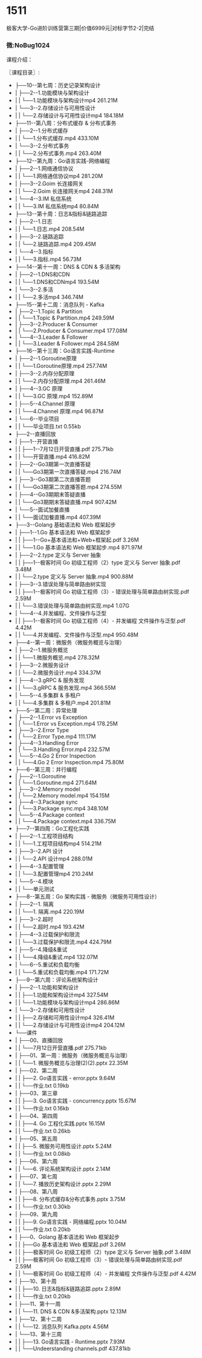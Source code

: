 # 1511
极客大学-Go进阶训练营第三期|价值6999元|对标字节2-2|完结
### 微:NoBug1024 


课程介绍：

〖课程目录〗:

- ├──10--第七周：历史记录架构设计  
- |   ├──2--1.功能模块与架构设计  
- |   |   └──1.功能模块与架构设计mp4  261.21M
- |   └──3--2.存储设计与可用性设计  
- |   |   └──2.存储设计与可用性设计mp4  184.18M
- ├──11--第八周：分布式缓存 & 分布式事务  
- |   ├──2--1.分布式缓存  
- |   |   └──1.分布式缓存.mp4  433.10M
- |   └──3--2.分布式事务  
- |   |   └──2.分布式事务.mp4  263.40M
- ├──12--第九周：Go语言实践-网络编程  
- |   ├──2--1.网络通信协议  
- |   |   └──1.网络通信协议mp4  281.20M
- |   ├──3--2.Goim 长连接网关  
- |   |   └──2.Goim 长连接网关mp4  248.31M
- |   └──4--3.IM 私信系统  
- |   |   └──3.IM 私信系统mp4  80.84M
- ├──13--第十周：日志&指标&链路追踪  
- |   ├──2--1.日志  
- |   |   └──1.日志.mp4  208.54M
- |   ├──3--2.链路追踪  
- |   |   └──2.链路追踪.mp4  209.45M
- |   └──4--3.指标  
- |   |   └──3.指标.mp4  56.73M
- ├──14--第十一周：DNS & CDN & 多活架构  
- |   ├──2--1.DNS和CDN  
- |   |   └──1.DNS和CDNmp4  193.54M
- |   └──3--2.多活  
- |   |   └──2.多活mp4  346.74M
- ├──15--第十二周：消息队列 - Kafka  
- |   ├──2--1.Topic & Partition  
- |   |   └──1.Topic & Partition.mp4  249.59M
- |   ├──3--2.Producer & Consumer  
- |   |   └──2.Producer & Consumer.mp4  177.08M
- |   └──4--3.Leader & Follower  
- |   |   └──3.Leader & Follower.mp4  284.58M
- ├──16--第十三周：Go语言实践-Runtime  
- |   ├──2--1.Goroutine原理  
- |   |   └──1.Goroutine原理.mp4  257.74M
- |   ├──3--2.内存分配原理  
- |   |   └──2.内存分配原理.mp4  261.46M
- |   ├──4--3.GC 原理  
- |   |   └──3.GC 原理.mp4  152.89M
- |   ├──5--4.Channel 原理  
- |   |   └──4.Channel 原理.mp4  96.87M
- |   └──6--毕业项目  
- |   |   └──毕业项目.txt  0.55kb
- ├──2--直播回放  
- |   ├──1--开营直播  
- |   |   ├──1--7月12日开营直播.pdf  275.71kb
- |   |   └──开营直播.mp4  416.82M
- |   ├──2--Go3期第一次直播答疑  
- |   |   └──Go3期第一次直播答疑.mp4  216.74M
- |   ├──3--Go3期第二次直播答题  
- |   |   └──Go3期第二次直播答题.mp4  274.55M
- |   ├──4--Go3期期末答疑直播  
- |   |   └──Go3期期末答疑直播.mp4  907.42M
- |   └──5--面试加餐直播  
- |   |   └──面试加餐直播.mp4  407.39M
- ├──3--Golang 基础语法和 Web 框架起步  
- |   ├──1--1.Go 基本语法和 Web 框架起步  
- |   |   ├──1--Go+基本语法和+Web+框架起.pdf  3.26M
- |   |   └──1.Go 基本语法和 Web 框架起步.mp4  871.97M
- |   ├──2--2.type 定义与 Server 抽象  
- |   |   ├──1--极客时间 Go 初级工程师（2）type 定义与 Server 抽象.pdf  3.48M
- |   |   └──2.type 定义与 Server 抽象.mp4  900.88M
- |   ├──3--3.错误处理与简单路由树实现  
- |   |   ├──1--极客时间 Go 初级工程师（3）- 错误处理与简单路由树实现.pdf  2.59M
- |   |   └──3.错误处理与简单路由树实现.mp4  1.07G
- |   └──4--4.并发编程、文件操作与泛型  
- |   |   ├──1--极客时间 Go 初级工程师（4）- 并发编程 文件操作与泛型.pdf  4.42M
- |   |   └──4.并发编程、文件操作与泛型.mp4  950.48M
- ├──4--第一周：微服务（微服务概览与治理）  
- |   ├──2--1.微服务概览  
- |   |   └──1.微服务概览.mp4  278.32M
- |   ├──3--2.微服务设计  
- |   |   └──2.微服务设计.mp4  334.37M
- |   ├──4--3.gRPC & 服务发现  
- |   |   └──3.gRPC & 服务发现.mp4  366.55M
- |   └──5--4.多集群 & 多租户  
- |   |   └──4.多集群 & 多租户.mp4  201.81M
- ├──5--第二周：异常处理  
- |   ├──2--1.Error vs Exception  
- |   |   └──1.Error vs Exception.mp4  178.25M
- |   ├──3--2.Error Type  
- |   |   └──2.Error Type.mp4  111.17M
- |   ├──4--3.Handling Error  
- |   |   └──3.Handling Error.mp4  232.57M
- |   └──5--4.Go 2 Error Inspection  
- |   |   └──4.Go 2 Error Inspection.mp4  75.80M
- ├──6--第三周：并行编程  
- |   ├──2--1.Goroutine  
- |   |   └──1.Goroutine.mp4  271.64M
- |   ├──3--2.Memory model  
- |   |   └──2.Memory model.mp4  154.15M
- |   ├──4--3.Package sync  
- |   |   └──3.Package sync.mp4  348.10M
- |   └──5--4.Package context  
- |   |   └──4.Package context.mp4  336.75M
- ├──7--第四周：Go工程化实践  
- |   ├──2--1.工程项目结构  
- |   |   └──1.工程项目结构mp4  514.21M
- |   ├──3--2.API 设计  
- |   |   └──2.API 设计mp4  288.01M
- |   ├──4--3.配置管理  
- |   |   └──3.配置管理mp4  210.24M
- |   └──5--4.模块  
- |   |   └──单元测试  
- ├──8--第五周：Go 架构实践 - 微服务（微服务可用性设计）  
- |   ├──2--1. 隔离  
- |   |   └──1. 隔离.mp4  220.19M
- |   ├──3--2.超时  
- |   |   └──2.超时.mp4  193.42M
- |   ├──4--3.过载保护和限流  
- |   |   └──3.过载保护和限流.mp4  424.79M
- |   ├──5--4.降级&重试  
- |   |   └──4.降级&重试.mp4  132.07M
- |   └──6--5.重试和负载均衡  
- |   |   └──5.重试和负载均衡.mp4  171.72M
- ├──9--第六周：评论系统架构设计  
- |   ├──2--1.功能和架构设计  
- |   |   ├──1.功能和架构设计mp4  327.54M
- |   |   └──1.功能模块与架构设计mp4  286.86M
- |   └──3--2.存储和可用性设计  
- |   |   ├──2.存储和可用性设计mp4  326.41M
- |   |   └──2.存储设计与可用性设计mp4  204.12M
- └──课件  
- |   ├──00、直播回放  
- |   |   └──7月12日开营直播.pdf  275.71kb
- |   ├──01、第一周：微服务（微服务概览与治理）  
- |   |   └──1. 微服务概览与治理(2)(2).pptx  22.35M
- |   ├──02、第二周  
- |   |   ├──2. Go语言实践 - error.pptx  9.64M
- |   |   └──作业.txt  0.19kb
- |   ├──03、第三章  
- |   |   ├──3. Go语言实践 - concurrency.pptx  15.67M
- |   |   └──作业.txt  0.16kb
- |   ├──04、第四周  
- |   |   ├──4. Go 工程化实践.pptx  16.15M
- |   |   └──作业.txt  0.26kb
- |   ├──05、第五周  
- |   |   ├──5. 微服务可用性设计.pptx  5.24M
- |   |   └──作业.txt  0.08kb
- |   ├──06、第六周  
- |   |   └──6. 评论系统架构设计.pptx  2.14M
- |   ├──07、第七周  
- |   |   └──7. 播放历史架构设计.pptx  2.29M
- |   ├──08、第八周  
- |   |   ├──8. 分布式缓存&分布式事务.pptx  3.75M
- |   |   └──作业.txt  0.30kb
- |   ├──09、第九周  
- |   |   ├──9. Go语言实践 - 网络编程.pptx  10.04M
- |   |   └──作业.txt  0.20kb
- |   ├──0、Golang 基本语法和 Web 框架起步  
- |   |   ├──Go 基本语法和 Web 框架起.pdf  3.26M
- |   |   ├──极客时间 Go 初级工程师（2）type 定义与 Server 抽象.pdf  3.48M
- |   |   ├──极客时间 Go 初级工程师（3）- 错误处理与简单路由树实现.pdf  2.59M
- |   |   └──极客时间 Go 初级工程师（4）- 并发编程 文件操作与泛型.pdf  4.42M
- |   ├──10、第十周  
- |   |   ├──10. 日志&指标&链路追踪.pptx  2.89M
- |   |   └──作业.txt  0.20kb
- |   ├──11、第十一周  
- |   |   └──11. DNS & CDN &多活架构.pptx  12.13M
- |   ├──12、第十二周  
- |   |   └──12. 消息队列 Kafka.pptx  4.56M
- |   └──13、第十三周  
- |   |   ├──13. Go语言实践 - Runtime.pptx  7.93M
- |   |   └──Undeerstanding channels.pdf  437.81kb
